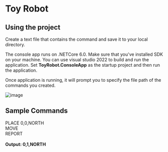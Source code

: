 # Toy Robot

## Using the project

Create a text file that contains the command and save it to your local directory.  

The console app runs on .NETCore 6.0. Make sure that you've installed SDK on your machine.
You can use visual studio 2022 to build and run the application.  Set **ToyRobot.ConsoleApp** as the startup project and then run the application. 

Once application is running, it will prompt you to specify the file path of the commands you created.

![image](https://user-images.githubusercontent.com/40916969/186896327-404a7f6d-723c-42ac-a0b5-736817f1e76f.png)

## Sample Commands

PLACE 0,0,NORTH <br />
MOVE <br />
REPORT <br /><br />
**Output: 0,1,NORTH**

